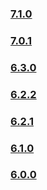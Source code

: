 ### [7.1.0](https://github.com/PAXSTORE/paxstore-openapi-dotnet-sdk/tree/7.1.0)

### [7.0.1](https://github.com/PAXSTORE/paxstore-openapi-dotnet-sdk/tree/7.0.1)  

### [6.3.0](https://github.com/PAXSTORE/paxstore-openapi-dotnet-sdk/tree/6.3.0)  
### [6.2.2](https://github.com/PAXSTORE/paxstore-openapi-dotnet-sdk/tree/6.2.2)  
### [6.2.1](https://github.com/PAXSTORE/paxstore-openapi-dotnet-sdk/tree/6.2.1)  
### [6.1.0](https://github.com/PAXSTORE/paxstore-openapi-dotnet-sdk/tree/6.1.0)  
### [6.0.0](https://github.com/PAXSTORE/paxstore-openapi-dotnet-sdk/tree/6.0.0)

